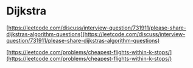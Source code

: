 # Dijkstra

[https://leetcode.com/discuss/interview-question/731911/please-share-dijkstras-algorithm-questions](https://leetcode.com/discuss/interview-question/731911/please-share-dijkstras-algorithm-questions)

[https://leetcode.com/problems/cheapest-flights-within-k-stops/](https://leetcode.com/problems/cheapest-flights-within-k-stops/)

